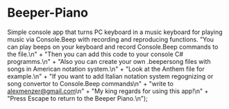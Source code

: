 # Beeper-Piano
Simple console app that turns PC keyboard in a music keyboard for playing music via Console.Beep with recording and reproducing functions.
                "You can play beeps on your keyboard and record Console.Beep commands to the file.\n" +
                "Then you can add this code to your console C# programms.\n" +
                "Also you can create your own .beepersong files with songs in American notation system.\n" +
                "Look at the Anthem file for example.\n" +
                "If you want to add Italian notation system regognizing or song convertor to Console.Beep commands\n" +
                "write to alexmenzer@gmail.com\n" +
                "My king regards for using this app!\n" +
                "Press Escape to return to the Beeper Piano.\n");
